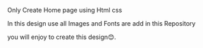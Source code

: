 Only Create Home page using Html css

In this design use all Images and Fonts are add in this Repository

you will enjoy to create this design😊.
